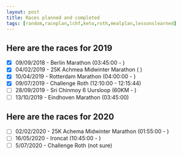 ```yaml
---
layout: post
title: Races planned and completed
tags: [random,raceplan,lchf,keto,roth,mealplan,lessonslearned]
---
```


## Here are the races for 2019

- [x] 09/09/2018 - Berlin Marathon (03:45:00 - )
- [x] 04/02/2019 - 25K Achmea Midwinter Marathon ( )
- [x] 10/04/2019 - Rotterdam Marathon (04:00:00 -  ) 
- [x] 09/07/2019 - Challenge Roth (12:10:00  - 12:15:44)
- [ ] 28/09/2019 - Sri Chinmoy 6 Uursloop (60KM - )
- [ ] 13/10/2019 - Eindhoven Marathon (03:45:00)

## Here are the races for 2020
- [ ] 02/02/2020 - 25K Achema Midwinter Marathon (01:55:00 - )
- [ ] 16/05/2020 - Ironcat (10:45:00 - )
- [ ] 5/07/2020 - Challenge Roth (not sure)
